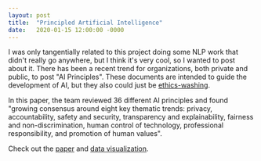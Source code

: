 ```yaml
---
layout: post
title:  "Principled Artificial Intelligence"
date:   2020-01-15 12:00:00 -0000
---
```


I was only tangentially related to this project doing some NLP work that didn't really go anywhere, but I think it's very cool, so I wanted to post about it. There has been a recent trend for organizations, both private and public, to post "AI Principles". These documents are intended to guide the development of AI, but they also could just be [ethics-washing](https://www.technologyreview.com/s/614992/ai-ethics-washing-time-to-act/).

In this paper, the team reviewed 36 different AI principles and found "growing consensus around eight key thematic trends: privacy, accountability, safety and security, transparency and explainability, fairness and non-discrimination, human control of technology, professional responsibility, and promotion of human values".

Check out the [paper](https://papers.ssrn.com/sol3/papers.cfm?abstract_id=3518482) and [data visualization](http://wilkins.law.harvard.edu/misc/PrincipledAI_FinalGraphic.jpg).
